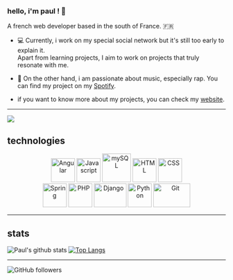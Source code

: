 ### hello, i'm paul ! 🌻

A french web developer based in the south of France. :fr:
- 💻 Currently, i work on my special social network but it's still too early to explain it.<br> Apart from learning projects, I aim to work on projects that truly resonate with me.
- 🎵 On the other hand, i am passionate about music, especially rap. You can find my project on my [Spotify](https://open.spotify.com/artist/1QPBg1Edvg3dd0IudyCXBS).

- if you want to know more about my projects, you can check my [website](https://www.paulmarniquet.fr/).

---

![](https://utfs.io/f/9ddef590-6a8c-4243-9d0d-af4fcb15c82e-uoucxe.png)

## technologies
<p align="center">
      <img src="https://www.vectorlogo.zone/logos/angular/angular-icon.svg" alt="Angular" width="55" height="55"/>
      <img src="https://upload.vectorlogo.zone/logos/javascript/images/239ec8a4-163e-4792-83b6-3f6d96911757.svg" alt="Javascript" width="55" height="55"/> 
      <img src="https://www.vectorlogo.zone/logos/mysql/mysql-official.svg" alt="mySQL" width="66" height="66">
      <img src="https://cdn-icons-png.flaticon.com/512/1532/1532556.png" alt="HTML" width="55" height="55"/>
      <img src="https://cdn-icons-png.flaticon.com/512/732/732190.png" alt="CSS" width="55" height="55"/>
      <br>
      <img src="https://www.vectorlogo.zone/logos/springio/springio-icon.svg" alt="Spring" width="55" height="55"/>
      <img src="https://www.vectorlogo.zone/logos/php/php-icon.svg" alt="PHP" width="55" height="55"/>
      <img src="https://www.vectorlogo.zone/logos/djangoproject/djangoproject-ar21.svg" alt="Django" width="75" height="55"/>
      <img src="https://www.vectorlogo.zone/logos/python/python-icon.svg" alt="Python" width="55" height="55"/> 
      <img src="https://www.vectorlogo.zone/logos/git-scm/git-scm-ar21.svg" alt="Git" width="85" height="55"/>
</p>

---

## stats

![Paul's github stats](https://github-readme-stats.vercel.app/api?username=paulmarniquet&show_icons=true&title_color=ffc857&icon_color=8ac926&text_color=daf7dc&bg_color=151515&hide=issues&count_private=true&include_all_commits=true)
[![Top Langs](https://github-readme-stats.vercel.app/api/top-langs/?username=paulmarniquet&layout=compact&text_color=daf7dc&bg_color=151515&hide=css,html,php)](https://github.com/paulmarniquet/github-readme-stats)

---

![GitHub followers](https://img.shields.io/github/followers/paulmarniquet?style=social)
